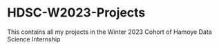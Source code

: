 # HDSC-W2023-Projects

This contains all my projects in the Winter 2023 Cohort of Hamoye Data Science Internship
